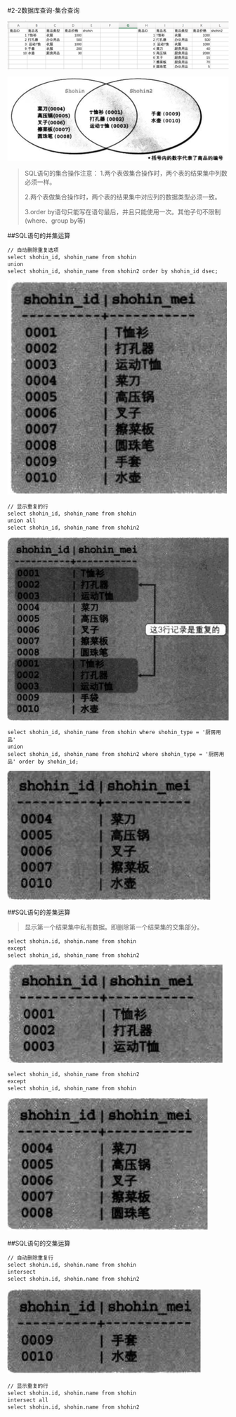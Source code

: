 #2-2数据库查询-集合查询


![image_7_1_1](media/14823070180976/image_7_1_1.png)


![image_7_1_2](media/14823070180976/image_7_1_2.png)



>SQL语句的集合操作注意：
>1.两个表做集合操作时，两个表的结果集中列数必须一样。
>
>2.两个表做集合操作时，两个表的结果集中对应列的数据类型必须一致。
>
>3.order by语句只能写在语句最后，并且只能使用一次。其他子句不限制(where、group by等)

##SQL语句的并集运算
>

```
// 自动删除重复选项
select shohin_id, shohin_name from shohin 
union
select shohin_id, shohin_name from shohin2 order by shohin_id dsec;
```
![ -w200](media/14823070180976/image_7_1_3.png)


```
// 显示重复的行
select shohin_id, shohin_name from shohin 
union all
select shohin_id, shohin_name from shohin2 
```

![-w200](media/14823070180976/image_7_1_4.png)


```
select shohin_id, shohin_name from shohin where shohin_type = '厨房用品'
union 
select shohin_id, shohin_name from shohin2 where shohin_type = '厨房用品' order by shohin_id;
```
![-w200](media/14823070180976/image_7_1_5.png)


##SQL语句的差集运算
> 显示第一个结果集中私有数据。即删除第一个结果集的交集部分。

```
select shohin.id, shohin.name from shohin
except
select shohin_id, shohin_name from shohin2
```
![-w200](media/14823070180976/image_7_1_6.png)


```
select shohin_id, shohin_name from shohin2
except
select shohin_id, shohin_name from shohin
```
![-w200](media/14823070180976/image_7_1_7.png)


##SQL语句的交集运算
```
// 自动删除重复行
select shohin.id, shohin.name from shohin 
intersect
select shohin.id, shohin.name from shohin2
```
![-w200](media/14823070180976/image_7_1_8.png)


```
// 显示重复的行
select shohin.id, shohin.name from shohin 
intersect all
select shohin.id, shohin.name from shohin2
```






